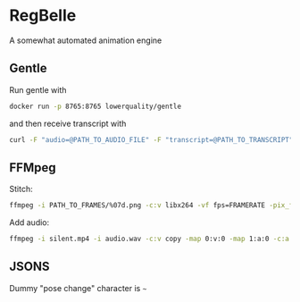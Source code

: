 # RegBelle

A somewhat automated animation engine

## Gentle

Run gentle with
```bash
docker run -p 8765:8765 lowerquality/gentle
```

and then receive transcript with
```bash
curl -F "audio=@PATH_TO_AUDIO_FILE" -F "transcript=@PATH_TO_TRANSCRIPT" "http://localhost:8765/transcriptions?async=false"
```

## FFMpeg

Stitch:

```bash
ffmpeg -i PATH_TO_FRAMES/%07d.png -c:v libx264 -vf fps=FRAMERATE -pix_fmt yuv420p silent.mp4
```

Add audio:

```bash
ffmpeg -i silent.mp4 -i audio.wav -c:v copy -map 0:v:0 -map 1:a:0 -c:a aac -b:a 192k output.mp4
```

## JSONS

Dummy "pose change" character is `~`